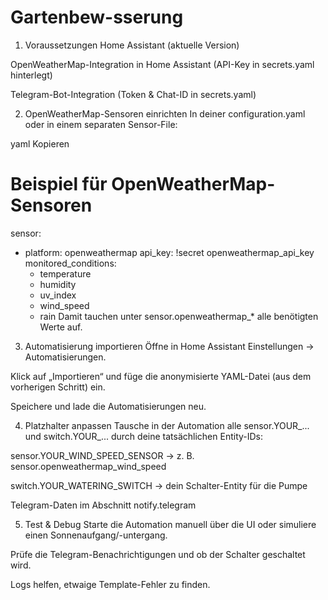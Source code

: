 # Gartenbew-sserung

1. Voraussetzungen
Home Assistant (aktuelle Version)

OpenWeatherMap-Integration in Home Assistant (API-Key in secrets.yaml hinterlegt)

Telegram-Bot-Integration (Token & Chat-ID in secrets.yaml)

2. OpenWeatherMap-Sensoren einrichten
In deiner configuration.yaml oder in einem separaten Sensor-File:

yaml
Kopieren
# Beispiel für OpenWeatherMap-Sensoren
sensor:
  - platform: openweathermap
    api_key: !secret openweathermap_api_key
    monitored_conditions:
      - temperature
      - humidity
      - uv_index
      - wind_speed
      - rain
Damit tauchen unter sensor.openweathermap_* alle benötigten Werte auf.

3. Automatisierung importieren
Öffne in Home Assistant Einstellungen → Automatisierungen.

Klick auf „Importieren“ und füge die anonymisierte YAML-Datei (aus dem vorherigen Schritt) ein.

Speichere und lade die Automatisierungen neu.

4. Platzhalter anpassen
Tausche in der Automation alle sensor.YOUR_... und switch.YOUR_... durch deine tatsächlichen Entity-IDs:

sensor.YOUR_WIND_SPEED_SENSOR → z. B. sensor.openweathermap_wind_speed

switch.YOUR_WATERING_SWITCH → dein Schalter-Entity für die Pumpe

Telegram-Daten im Abschnitt notify.telegram

5. Test & Debug
Starte die Automation manuell über die UI oder simuliere einen Sonnenaufgang/-untergang.

Prüfe die Telegram-Benachrichtigungen und ob der Schalter geschaltet wird.

Logs helfen, etwaige Template-Fehler zu finden.
